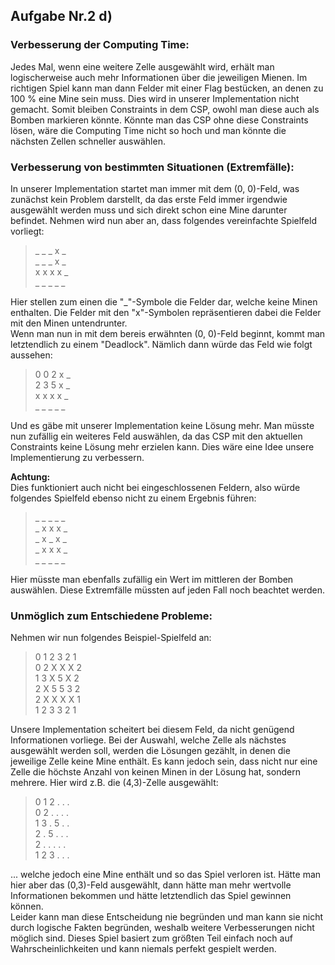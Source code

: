 
## Aufgabe Nr.2 d)

### Verbesserung der Computing Time:
Jedes Mal, wenn eine weitere Zelle ausgewählt wird, erhält man logischerweise auch mehr Informationen über die jeweiligen Mienen. Im richtigen Spiel kann man dann Felder mit einer Flag bestücken, an denen zu 100 % eine Mine sein muss. Dies wird in unserer Implementation nicht gemacht. Somit bleiben Constraints in dem CSP, owohl man diese auch als Bomben markieren könnte. Könnte man das CSP ohne diese Constraints lösen, wäre die Computing Time nicht so hoch und man könnte die nächsten Zellen schneller auswählen.

### Verbesserung von bestimmten Situationen (Extremfälle):
In unserer Implementation startet man immer mit dem (0, 0)-Feld, was zunächst kein Problem darstellt, da das erste Feld immer irgendwie ausgewählt werden muss und sich direkt schon eine Mine darunter befindet. Nehmen wird nun aber an, dass folgendes vereinfachte Spielfeld vorliegt:
> _ _ _ x _  
> _ _ _ x _  
> x x x x _  
> _ _ _ _ \_  

Hier stellen zum einen die "_"-Symbole die Felder dar, welche keine Minen enthalten. Die Felder mit den "x"-Symbolen repräsentieren dabei die Felder mit den Minen untendrunter.  
Wenn man nun in mit dem bereis erwähnten (0, 0)-Feld beginnt, kommt man letztendlich zu einem "Deadlock". Nämlich dann würde das Feld wie folgt aussehen:
> 0 0 2 x _  
> 2 3 5 x _  
> x x x x _  
> _ _ _ _ \_ 

Und es gäbe mit unserer Implementation keine Lösung mehr. Man müsste nun zufällig ein weiteres Feld auswählen, da das CSP mit den aktuellen Constraints keine Lösung mehr erzielen kann. Dies wäre eine Idee unsere Implementierung zu verbessern.

**Achtung:**  
Dies funktioniert auch nicht bei eingeschlossenen Feldern, also würde folgendes Spielfeld ebenso nicht zu einem Ergebnis führen:
> _ _ _ _ \_  
> _ x x x \_  
> _ x _ x _  
> _ x x x _  
> _ _ _ _ \_  

Hier müsste man ebenfalls zufällig ein Wert im mittleren der Bomben auswählen. Diese Extremfälle müssten auf jeden Fall noch beachtet werden.


### Unmöglich zum Entschiedene Probleme:

Nehmen wir nun folgendes Beispiel-Spielfeld an:

> 0 1 2 3 2 1  
 0 2 X X X 2  
 1 3 X 5 X 2  
 2 X 5 5 3 2  
 2 X X X X 1  
 1 2 3 3 2 1  

Unsere Implementation scheitert bei diesem Feld, da nicht genügend Informationen vorliege. Bei der Auswahl, welche Zelle als nächstes ausgewählt werden soll, werden die Lösungen gezählt, in denen die jeweilige Zelle keine Mine enthält. Es kann jedoch sein, dass nicht nur eine Zelle die höchste Anzahl von keinen Minen in der Lösung hat, sondern mehrere. Hier wird z.B. die (4,3)-Zelle ausgewählt:

> 0  1  2  .  .  .   
 0  2  .  .  .  .   
 1  3  .  5  .  .   
 2  .  5  .  .  .   
 2  .  .  .  .  .   
 1  2  3  .  .  .   

... welche jedoch eine Mine enthält und so das Spiel verloren ist. Hätte man hier aber das (0,3)-Feld ausgewählt, dann hätte man mehr wertvolle Informationen bekommen und hätte letztendlich das Spiel gewinnen können.  
Leider kann man diese Entscheidung nie begründen und man kann sie nicht durch logische Fakten begründen, weshalb weitere Verbesserungen nicht möglich sind. Dieses Spiel basiert zum größten Teil einfach noch auf Wahrscheinlichkeiten und kann niemals perfekt gespielt werden.
